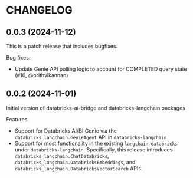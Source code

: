 # CHANGELOG

## 0.0.3 (2024-11-12)
This is a patch release that includes bugfixes.

Bug fixes:

- Update Genie API polling logic to account for COMPLETED query state (#16, @prithvikannan)


## 0.0.2 (2024-11-01)
Initial version of databricks-ai-bridge and databricks-langchain packages

Features:

- Support for Databricks AI/BI Genie via the `databricks_langchain.GenieAgent` API in `databricks-langchain`
- Support for most functionality in the existing `langchain-databricks` under `databricks-langchain`. Specifically, this 
  release introduces `databricks_langchain.ChatDatabricks`, `databricks_langchain.DatabricksEmbeddings`, and
  `databricks_langchain.DatabricksVectorSearch` APIs. 
